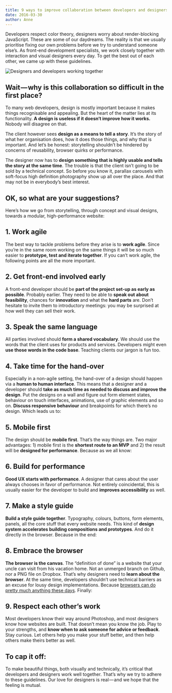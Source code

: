 ```yaml
---
title: 9 ways to improve collaboration between developers and designers
date: 2016-03-30
author: Anne
---
```


Developers respect color theory, designers worry about render-blocking JavaScript. These are some of our daydreams. The reality is that we usually prioritise fixing our own problems before we try to understand someone else’s. As front-end development specialists, we work closely together with interaction and visual designers every day. To get the best out of each other, we came up with these guidelines.

![Designers and developers working together](https://www.voorhoede.nl/assets/images/designers-developers-working-together.jpg "Photo taken during our “Developers ❤ designers” day with UNITiD. We talked about code and design, and put our ideas into practice by teaming up to build random prototypes.")

## Wait — why is this collaboration so difficult in the first place?

To many web developers, design is mostly important because it makes things recognisable and appealing. But the heart of the matter lies at its functionality. **A design is useless if it doesn‘t improve how it works.** Nobody will disagree on that.

The client however sees **design as a means to tell a story**. It’s the story of what her organisation does, how it does those things, and why that is important. And let’s be honest: storytelling shouldn’t be hindered by concerns of reusability, browser quirks or performance.

The designer now has to **design something that is highly usable and tells the story at the same time**. The trouble is that the client isn’t going to be sold by a technical concept. So before you know it, parallax carousels with soft-focus high definition photography show up all over the place. And that may not be in everybody’s best interest.

## OK, so what are your suggestions?

Here’s how we go from storytelling, through concept and visual designs, towards a modular, high-performance website:

## 1. Work agile

The best way to tackle problems before they arise is to **work agile**. Since you’re in the same room working on the same things it will be so much easier to **prototype, test and iterate together**. If you can’t work agile, the following points are all the more important.

## 2. Get front-end involved early

A front-end developer should be **part of the project set-up as early as possible**. Probably earlier. They need to be able to **speak out about feasibility**, chances for **innovation** and what the **hard parts** are. Don’t hesitate to invite them to introductory meetings: you may be surprised at how well they can sell their work.

## 3. Speak the same language

All parties involved should **form a shared vocabulary**. We should use the words that the client uses for products and services. Developers might even **use those words in the code base**. Teaching clients our jargon is fun too.

## 4. Take time for the hand-over

Especially in a non-agile setting, the hand-over of a design should happen via a **human to human interface**. This means that a designer and a developer should **take as much time as needed to discuss and improve the design**. Put the designs on a wall and figure out form element states, behaviour on touch interfaces, animations, use of graphic elements and so on. **Discuss responsive behaviour** and breakpoints for which there’s no design. Which leads us to:

## 5. Mobile first

The design should be **mobile first**. That’s the way things are. Two major advantages: 1) mobile first is the **shortest route to an MVP** and 2) the result will be **designed for performance**. Because as we all know:

## 6. Build for performance

**Good UX starts with performance**. A designer that cares about the user always chooses in favor of performance. Not entirely coincidental, this is usually easier for the developer to build and **improves accessibility** as well.

## 7. Make a style guide

**Build a style guide together**. Typography, colours, buttons, form elements, panels, all the core stuff that every website needs. This kind of **design system accelerates building compositions and prototypes**. And do it directly in the browser. Because in the end:

## 8. Embrace the browser

**The browser is the canvas**. The “definition of done” is a website that your uncle can visit from his vacation home. Not an unmerged branch on Github, nor a PNG file on Dropbox. That’s why designers need to **learn about the browser**. At the same time, developers shouldn’t use technical barriers as an excuse for lousy design implementations. Because [browsers can do pretty much anything these days](https://www.chromeexperiments.com/). Finally:

## 9. Respect each other’s work

Most developers know their way around Photoshop, and most designers know how websites are built. That doesn’t mean you know the job. Play to your strengths, and **know when to ask someone for advice or feedback**. Stay curious. Let others help you make your stuff better, and then help others make theirs better as well.

## To cap it off:

To make beautiful things, both visually and technically, it’s critical that developers and designers work well together. That’s why we try to adhere to these guidelines. Our love for designers is real — and we hope that the feeling is mutual.